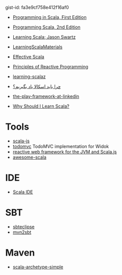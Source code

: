 gist-id: fa3e9cf758e412f16af0

* [Programming in Scala, First Edition](http://www.artima.com/pins1ed/index.html)
* [Programming Scala, 2nd Edition](http://shop.oreilly.com/product/0636920033073.do)
* [Learning Scala; Jason Swartz](http://chimera.labs.oreilly.com/books/1234000001798/index.html)
* [LearningScalaMaterials](https://github.com/swartzrock/LearningScalaMaterials)
* [Effective Scala](http://twitter.github.io/effectivescala)
* [Principles of Reactive Programming](https://www.coursera.org/course/reactive)
* [learning-scalaz](https://github.com/eed3si9n/learning-scalaz)

* [چرا باید اسکالا یاد بگیریم؟](http://www.banaie.ir/%D8%B1%D9%88%D8%B2%D8%A7%D9%86%D9%87/%D8%AA%D8%AE%D8%B5%D8%B5%DB%8C-%D9%86%D8%B1%D9%85-%D8%A7%D9%81%D8%B2%D8%A7%D8%B1/%DA%86%D8%B1%D8%A7-%D8%A8%D8%A7%DB%8C%D8%AF-%D8%A7%D8%B3%DA%A9%D8%A7%D9%84%D8%A7-%DB%8C%D8%A7%D8%AF-%D8%A8%DA%AF%DB%8C%D8%B1%DB%8C%D9%85-%D8%9F.html)
* [the-play-framework-at-linkedin](http://www.slideshare.net/brikis98/the-play-framework-at-linkedin)
* [Why Should I Learn Scala?](http://www.toptal.com/scala/why-should-i-learn-scala)

# Tools
* [scala-js](http://www.scala-js.org/)
* [todomvc](https://github.com/widok/todomvc) TodoMVC implementation for Widok
* [reactive web framework for the JVM and Scala.js](http://widok.github.io/)
* [awesome-scala](https://github.com/lauris/awesome-scala)

# IDE
* [Scala IDE](http://scala-ide.org/)

# SBT
* [sbteclipse](https://github.com/typesafehub/sbteclipse/)
* [mvn2sbt](https://gist.github.com/retronym/388334)

# Maven
* [scala-archetype-simple](https://github.com/davidB/scala-archetype-simple)
